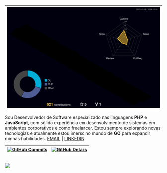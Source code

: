 | ![Status](./profile-3d-contrib/profile-night-rainbow.svg) |
|:---:|

<p align="left"> 
Sou Desenvolvedor de Software especializado nas linguagens <strong>PHP</strong> e <strong>JavaScript</strong>, com sólida experiência em desenvolvimento de sistemas em ambientes corporativos e como freelancer. Estou sempre explorando novas tecnologias e atualmente estou imerso no mundo de <strong>GO</strong> para expandir minhas habilidades. <a href="mailto:jalvess021@gmail.com" title="Gmail">EMAIL</a> | 
  <a href="https://linkedin.com/in/jalvess021" title="LinkedIn">LINKEDIN</a>
</p>

| [![GitHub Commits](http://github-profile-summary-cards.vercel.app/api/cards/productive-time?username=jalvess021&theme=midnight_purple&utcOffset=-3)](https://github.com/vn7n24fzkq/github-profile-summary-cards) | [![GitHub Details](http://github-profile-summary-cards.vercel.app/api/cards/profile-details?username=jalvess021&theme=midnight_purple)](https://github.com/vn7n24fzkq/github-profile-summary-cards) | 
----------- | ----------- 
<br/>
<div align="">
  <img src="https://skillicons.dev/icons?i=php,javascript,go,html,css,laravel,bootstrap,jquery,vue,tailwind,mysql,postgres,mongodb,docker,kafka,wordpress,git" style="display: inline-block;" />
</div>

